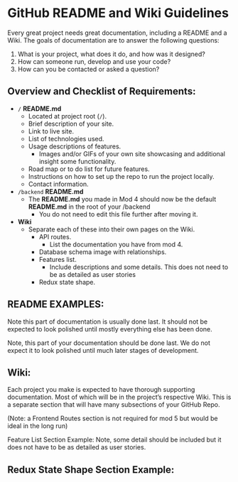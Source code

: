 # GitHub README and Wiki Guidelines

Every great project needs great documentation, including a README and a Wiki.
The goals of documentation are to answer the following questions:

1. What is your project, what does it do, and how was it designed?
2. How can someone run, develop and use your code?
3. How can you be contacted or asked a question?

## Overview and Checklist of Requirements:

- `/` **README.md**
  - Located at project root (`/`).
  - Brief description of your site.
  - Link to live site.
  - List of technologies used.
  - Usage descriptions of features.
    - Images and/or GIFs of your own site showcasing and additional insight
      some functionality.
  - Road map or to do list for future features.
  - Instructions on how to set up the repo to run the project locally.
  - Contact information.
- `/backend` **README.md**
  - The **README.md** you made in Mod 4 should now be the default **README.md**
    in the root of your /backend
    - You do not need to edit this file further after moving it.
- **Wiki**
  - Separate each of these into their own pages on the Wiki.
    - API routes.
      - List the documentation you have from mod 4.
    - Database schema image with relationships.
    - Features list.
      - Include descriptions and some details. This does not need to be as
        detailed as user stories
    - Redux state shape.

## README EXAMPLES:

Note this part of documentation is usually done last. It should not be expected to look polished until mostly everything else has been done.

Note, this part of your documentation should be done last. We do not expect it to look polished until much later stages of development.

## Wiki:

Each project you make is expected to have thorough supporting documentation. Most of which will be in the project’s respective Wiki. This is a separate section that will have many subsections of your GitHub Repo.

(Note: a Frontend Routes section is not required for mod 5 but would be ideal in the long run)

Feature List Section Example:
Note, some detail should be included but it does not have to be as detailed as user stories.

## Redux State Shape Section Example:
